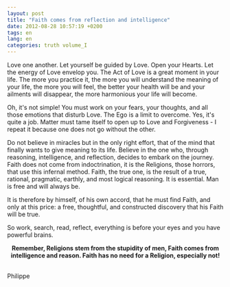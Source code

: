 ```yaml
---
layout: post
title: "Faith comes from reflection and intelligence"
date: 2012-08-28 10:57:19 +0200
tags: en
lang: en
categories: truth volume_I
---
```

Love one another. Let yourself be guided by Love. Open your Hearts. Let the energy of Love envelop you. The Act of Love is a great moment in your life. The more you practice it, the more you will understand the meaning of your life, the more you will feel, the better your health will be and your ailments will disappear, the more harmonious your life will become.

Oh, it's not simple! You must work on your fears, your thoughts, and all those emotions that disturb Love. The Ego is a limit to overcome. Yes, it's quite a job. Matter must tame itself to open up to Love and Forgiveness - I repeat it because one does not go without the other.

Do not believe in miracles but in the only right effort, that of the mind that finally wants to give meaning to its life. Believe in the one who, through reasoning, intelligence, and reflection, decides to embark on the journey. Faith does not come from indoctrination, it is the Religions, those horrors, that use this infernal method. Faith, the true one, is the result of a true, rational, pragmatic, earthly, and most logical reasoning. It is essential. Man is free and will always be.

It is therefore by himself, of his own accord, that he must find Faith, and only at this price: a free, thoughtful, and constructed discovery that his Faith will be true.

So work, search, read, reflect, everything is before your eyes and you have powerful brains.

<center><strong>Remember, Religions stem from the stupidity of men, Faith comes from intelligence and reason. Faith has no need for a Religion, especially not!</strong></center>
<br>

Philippe

<!-- 
This work is licensed under a Creative Commons Attribution-NonCommercial 4.0 International License.
-->